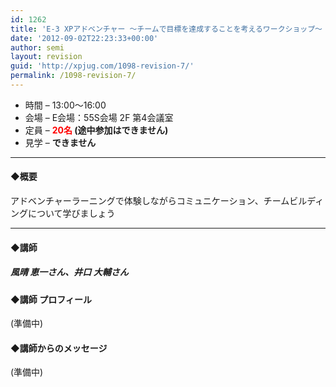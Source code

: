 ```yaml
---
id: 1262
title: 'E-3 XPアドベンチャー 〜チームで目標を達成することを考えるワークショップ〜【ワークショップ】'
date: '2012-09-02T22:23:33+00:00'
author: semi
layout: revision
guid: 'http://xpjug.com/1098-revision-7/'
permalink: /1098-revision-7/
---
```


- 時間 – 13:00〜16:00
- 会場 – E会場：55S会場 2F 第4会議室
- 定員 – **<font color="red">20名</font> (途中参加はできません)**
- 見学 – **できません**

---

#### ◆概要

アドベンチャーラーニングで体験しながらコミュニケーション、チームビルディングについて学びましょう

---

#### ◆講師

##### 風晴 恵一さん、井口 大輔さん

#### ◆講師 プロフィール

(準備中)

#### ◆講師からのメッセージ

(準備中)